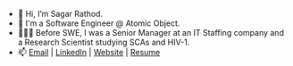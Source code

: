 - 👋 Hi, I’m Sagar Rathod.
- 💼 I'm a Software Engineer @ Atomic Object.
- 🙋🏽‍♂️ Before SWE, I was a Senior Manager at an IT Staffing company and a Research Scientist studying SCAs and HIV-1.
- 📫 [Email](sagarbrathod1@gmail.com) | [LinkedIn](https://www.linkedin.com/in/sagarbrathod/) | [Website](https://sagarrathod.site) | [Resume](https://drive.google.com/file/d/1-gHiMc8c_GaUDk-OGD9MY1I9yoGLw-VA/view?usp=sharing)

<!---
sagarbrathod1/sagarbrathod1 is a ✨ special ✨ repository because its `README.md` (this file) appears on your GitHub profile.
You can click the Preview link to take a look at your changes.
--->
